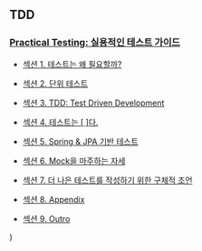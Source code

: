 ## TDD

### [Practical Testing: 실용적인 테스트 가이드](https://www.inflearn.com/course/practical-testing-%EC%8B%A4%EC%9A%A9%EC%A0%81%EC%9D%B8-%ED%85%8C%EC%8A%A4%ED%8A%B8-%EA%B0%80%EC%9D%B4%EB%93%9C/dashboard)

* [섹션 1. 테스트는 왜 필요할까?](https://github.com/dididiri1/cafekiosk/tree/main/study/01.ttd.md)


* [섹션 2. 단위 테스트](https://github.com/dididiri1/cafekiosk/tree/main/study/01.ttd.md)


* [섹션 3. TDD: Test Driven Development](https://github.com/dididiri1/cafekiosk/tree/main/study/01.ttd.md)


* [섹션 4. 테스트는 [ ]다.](https://github.com/dididiri1/cafekiosk/tree/main/study/01.ttd.md)


* [섹션 5. Spring & JPA 기반 테스트](https://github.com/dididiri1/cafekiosk/tree/main/study/01.ttd.md)


* [섹션 6. Mock을 마주하는 자세](https://github.com/dididiri1/cafekiosk/tree/main/study/01.ttd.md)


* [섹션 7. 더 나은 테스트를 작성하기 위한 구체적 조언](https://github.com/dididiri1/cafekiosk/tree/main/study/01.ttd.md)


* [섹션 8. Appendix](https://github.com/dididiri1/cafekiosk/tree/main/study/01.ttd.md)


* [섹션 9. Outro](https://github.com/dididiri1/cafekiosk/tree/main/study/01.ttd.md)

)